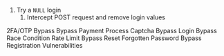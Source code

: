 1. Try a `NULL` login
	1. Intercept POST request and remove login values


2FA/OTP Bypass
Bypass Payment Process
Captcha Bypass
Login Bypass
Race Condition
Rate Limit Bypass
Reset Forgotten Password Bypass
Registration Vulnerabilities
